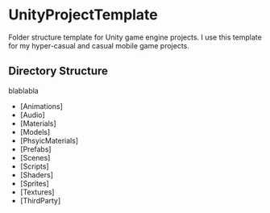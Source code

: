# UnityProjectTemplate
Folder structure template for Unity game engine projects. I use this template for my hyper-casual and casual mobile game projects. 

## Directory Structure
blablabla

* [Animations]
* [Audio]
* [Materials]
* [Models]
* [PhsyicMaterials]
* [Prefabs]
* [Scenes]
* [Scripts]
* [Shaders]
* [Sprites]
* [Textures]
* [ThirdParty]
